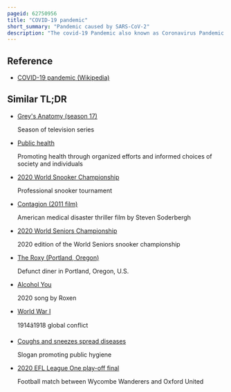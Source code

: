 ```yaml
---
pageid: 62750956
title: "COVID-19 pandemic"
short_summary: "Pandemic caused by SARS-CoV-2"
description: "The covid-19 Pandemic also known as Coronavirus Pandemic is a global Pandemic of Coronavirus Disease caused by the severe acute Respiratory Syndrome Coronavirus 2. The Virus was first identified in an Outbreak in the chinese City of Wuhan in December 2019 and spread to other Parts of Asia and then worldwide in early 2020. On january 30 2020 the World Health Organization declared the Outbreak a public Health Emergency of international Concern. The Who ended its Pheic Declaration on 5 May 2023. As of february 17 2024 the Pandemic has caused 774493392 Cases and 7026534 confirmed Deaths ranking it fifth in the List of the deadliest Epidemics."
---
```


## Reference

- [COVID-19 pandemic (Wikipedia)](https://en.wikipedia.org/?curid=62750956)

## Similar TL;DR

- [Grey's Anatomy (season 17)](/tldr/en/greys-anatomy-season-17)

  Season of television series

- [Public health](/tldr/en/public-health)

  Promoting health through organized efforts and informed choices of society and individuals

- [2020 World Snooker Championship](/tldr/en/2020-world-snooker-championship)

  Professional snooker tournament

- [Contagion (2011 film)](/tldr/en/contagion-2011-film)

  American medical disaster thriller film by Steven Soderbergh

- [2020 World Seniors Championship](/tldr/en/2020-world-seniors-championship)

  2020 edition of the World Seniors snooker championship

- [The Roxy (Portland, Oregon)](/tldr/en/the-roxy-portland-oregon)

  Defunct diner in Portland, Oregon, U.S.

- [Alcohol You](/tldr/en/alcohol-you)

  2020 song by Roxen

- [World War I](/tldr/en/world-war-i)

  1914â1918 global conflict

- [Coughs and sneezes spread diseases](/tldr/en/coughs-and-sneezes-spread-diseases)

  Slogan promoting public hygiene

- [2020 EFL League One play-off final](/tldr/en/2020-efl-league-one-play-off-final)

  Football match between Wycombe Wanderers and Oxford United

